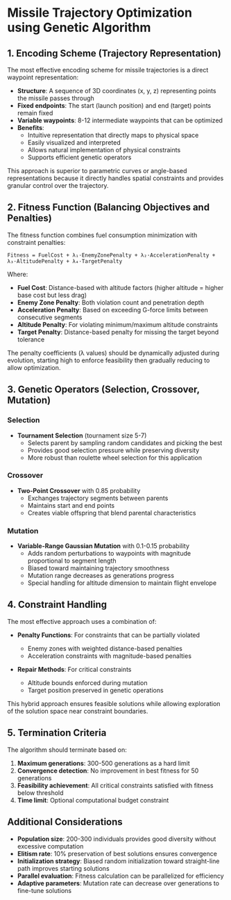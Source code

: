 # Missile Trajectory Optimization using Genetic Algorithm


## 1. Encoding Scheme (Trajectory Representation)

The most effective encoding scheme for missile trajectories is a direct waypoint representation:

- **Structure**: A sequence of 3D coordinates (x, y, z) representing points the missile passes through
- **Fixed endpoints**: The start (launch position) and end (target) points remain fixed
- **Variable waypoints**: 8-12 intermediate waypoints that can be optimized
- **Benefits**:
  - Intuitive representation that directly maps to physical space
  - Easily visualized and interpreted
  - Allows natural implementation of physical constraints
  - Supports efficient genetic operators

This approach is superior to parametric curves or angle-based representations because it directly handles spatial constraints and provides granular control over the trajectory.

## 2. Fitness Function (Balancing Objectives and Penalties)

The fitness function combines fuel consumption minimization with constraint penalties:

```
Fitness = FuelCost + λ₁·EnemyZonePenalty + λ₂·AccelerationPenalty + λ₃·AltitudePenalty + λ₄·TargetPenalty
```

Where:
- **Fuel Cost**: Distance-based with altitude factors (higher altitude = higher base cost but less drag)
- **Enemy Zone Penalty**: Both violation count and penetration depth
- **Acceleration Penalty**: Based on exceeding G-force limits between consecutive segments
- **Altitude Penalty**: For violating minimum/maximum altitude constraints
- **Target Penalty**: Distance-based penalty for missing the target beyond tolerance

The penalty coefficients (λ values) should be dynamically adjusted during evolution, starting high to enforce feasibility then gradually reducing to allow optimization.

## 3. Genetic Operators (Selection, Crossover, Mutation)

### Selection
- **Tournament Selection** (tournament size 5-7)
  - Selects parent by sampling random candidates and picking the best
  - Provides good selection pressure while preserving diversity
  - More robust than roulette wheel selection for this application

### Crossover
- **Two-Point Crossover** with 0.85 probability
  - Exchanges trajectory segments between parents
  - Maintains start and end points
  - Creates viable offspring that blend parental characteristics

### Mutation
- **Variable-Range Gaussian Mutation** with 0.1-0.15 probability
  - Adds random perturbations to waypoints with magnitude proportional to segment length
  - Biased toward maintaining trajectory smoothness
  - Mutation range decreases as generations progress
  - Special handling for altitude dimension to maintain flight envelope

## 4. Constraint Handling

The most effective approach uses a combination of:

- **Penalty Functions**: For constraints that can be partially violated
  - Enemy zones with weighted distance-based penalties
  - Acceleration constraints with magnitude-based penalties
  
- **Repair Methods**: For critical constraints
  - Altitude bounds enforced during mutation
  - Target position preserved in genetic operations

This hybrid approach ensures feasible solutions while allowing exploration of the solution space near constraint boundaries.

## 5. Termination Criteria

The algorithm should terminate based on:

1. **Maximum generations**: 300-500 generations as a hard limit
2. **Convergence detection**: No improvement in best fitness for 50 generations
3. **Feasibility achievement**: All critical constraints satisfied with fitness below threshold
4. **Time limit**: Optional computational budget constraint

## Additional Considerations

- **Population size**: 200-300 individuals provides good diversity without excessive computation
- **Elitism rate**: 10% preservation of best solutions ensures convergence
- **Initialization strategy**: Biased random initialization toward straight-line path improves starting solutions
- **Parallel evaluation**: Fitness calculation can be parallelized for efficiency
- **Adaptive parameters**: Mutation rate can decrease over generations to fine-tune solutions

